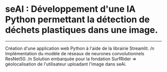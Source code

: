 # seAI : Développement d'une IA Python permettant la détection de déchets plastiques dans une image.

_______________________________________________

Création d'une application web Python à l'aide de la librairie Streamlit.
/n
Implémentation du modèle de réseaux de neurones convolutionnels ResNet50.
/n
Solution embarquée pour la fondation SurfRider => géolocalisation de l'utilisateur uploadant l'image dans seAi.


